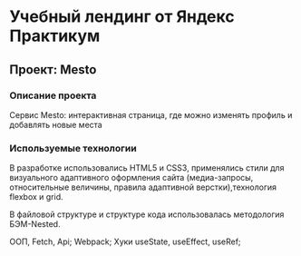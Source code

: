 # Учебный лендинг от Яндекс Практикум
## Проект: Mesto

### Описание проекта
 Cервис Mesto: интерактивная страница, где можно изменять профиль и добавлять новые места


### Используемые технологии

В разработке использовались HTML5 и CSS3, применялись стили для визуального адаптивного оформления сайта (медиа-запросы, относительные величины, правила адаптивной верстки),технология flexbox и grid.

В файловой структуре и структуре кода использовалась методология БЭМ-Nested.

ООП, Fetch, Api;
Webpack;
Хуки useState, useEffect, useRef;



